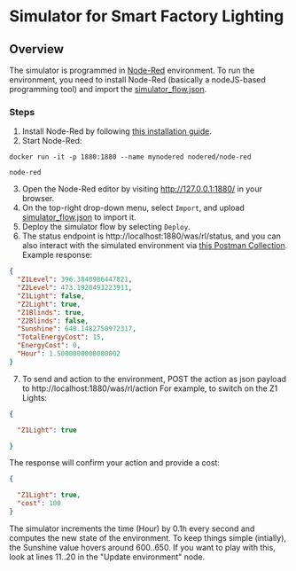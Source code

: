 # Simulator for Smart Factory Lighting

## Overview
The simulator is programmed in [Node-Red](https://nodered.org/) environment. To run the environment, you need to install Node-Red (basically a nodeJS-based programming tool) and import the [simulator_flow.json](simulator_flow.json).

### Steps
1. Install Node-Red by following [this installation guide](https://nodered.org/docs/getting-started/local). 
2. Start Node-Red:
```
docker run -it -p 1880:1880 --name mynodered nodered/node-red

```

```
node-red
```
3. Open the Node-Red editor by visiting http://127.0.0.1:1880/ in your browser.
4. On the top-right drop-down menu, select `Import`, and upload [simulator_flow.json](simulator_flow.json) to import it.
5. Deploy the simulator flow by selecting `Deploy`.
6. The status endpoint is http://localhost:1880/was/rl/status, and you can also interact with the simulated environment via [this Postman Collection](https://api.postman.com/collections/2431802-4079c966-22d8-4a24-ac9a-aeb5ec4c7568?access_key=PMAT-01H07GH3N6KJ75VX0E0Z3N03T3). Example response:

```json
{
  "Z1Level": 396.3840986447821,
  "Z2Level": 473.1920493223911,
  "Z1Light": false,
  "Z2Light": true,
  "Z1Blinds": true,
  "Z2Blinds": false,
  "Sunshine": 640.1482750972317,
  "TotalEnergyCost": 15,
  "EnergyCost": 0,
  "Hour": 1.5000000000000002
}
```

7. To send and action to the environment, POST the action as json payload to http://localhost:1880/was/rl/action
For example, to switch on the Z1 Lights:

```json
{

  "Z1Light": true

}
```

The response will confirm your action and provide a cost:

```json
{

  "Z1Light": true,
  "cost": 100
}
```

The simulator increments the time (Hour) by 0.1h every second and computes the new state of the environment. To keep things simple (intially), the Sunshine value hovers around 600..650. If you want to play with this, look at lines 11..20 in the "Update environment" node.
